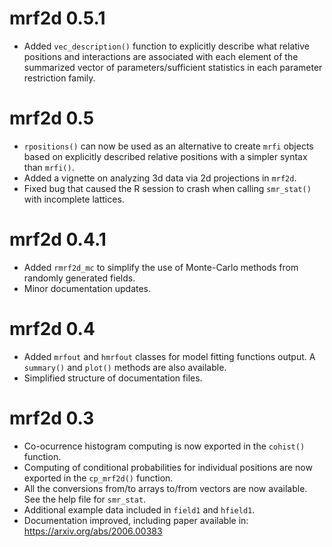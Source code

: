 # mrf2d 0.5.1

  * Added `vec_description()` function to explicitly describe what relative positions and interactions are associated with each element of the summarized vector of parameters/sufficient statistics in each parameter restriction family.

# mrf2d 0.5
  * `rpositions()` can now be used as an alternative to create `mrfi` objects based on explicitly described relative positions with a simpler syntax than `mrfi()`.
  * Added a vignette on analyzing 3d data via 2d projections in `mrf2d`.
  * Fixed bug that caused the R session to crash when calling `smr_stat()` with incomplete lattices.

# mrf2d 0.4.1
  * Added `rmrf2d_mc` to simplify the use of Monte-Carlo methods from randomly generated fields.
  * Minor documentation updates.

# mrf2d 0.4
  * Added `mrfout` and `hmrfout` classes for model fitting functions output. A `summary()` and `plot()` methods are also available.
  * Simplified structure of documentation files.

# mrf2d 0.3

  * Co-ocurrence histogram computing is now exported in the `cohist()` function.
  * Computing of conditional probabilities for individual positions are now exported in the `cp_mrf2d()` function.
  * All the conversions from/to arrays to/from vectors are now available. See the help file for `smr_stat`.
  * Additional example data included in `field1` and `hfield1`.
  * Documentation improved, including paper available in: https://arxiv.org/abs/2006.00383
